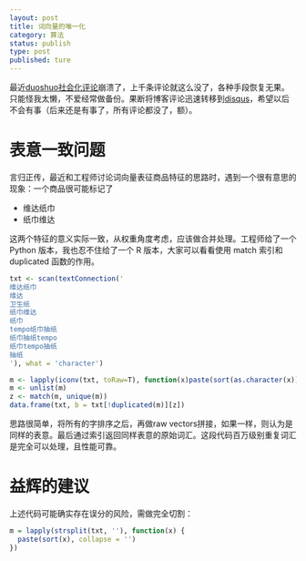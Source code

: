 ```yaml
---
layout: post
title: 词向量的唯一化
category: 算法 
status: publish
type: post
published: ture
---
```


最近[duoshuo社会化评论](duoshuo.com)崩溃了，上千条评论就这么没了，各种手段恢复无果。只能怪我太懒，不爱经常做备份。果断将博客评论迅速转移到[disqus](http://disqus.com)，希望以后不会有事（后来还是有事了，所有评论都没了，额）。


# 表意一致问题

言归正传，最近和工程师讨论词向量表征商品特征的思路时，遇到一个很有意思的现象：一个商品很可能标记了

- 维达纸巾
- 纸巾维达

这两个特征的意义实际一致，从权重角度考虑，应该做合并处理。工程师给了一个 Python 版本，我也忍不住给了一个 R 版本，大家可以看看使用 match 索引和 duplicated 函数的作用。

<!-- more -->

```r
txt <- scan(textConnection('
维达纸巾
维达
卫生纸
纸巾维达
纸巾
tempo纸巾抽纸
纸巾抽纸tempo
纸巾tempo抽纸
抽纸
'), what = 'character')

m <- lapply(iconv(txt, toRaw=T), function(x)paste(sort(as.character(x)), collapse = ''))
m <- unlist(m)
z <- match(m, unique(m))
data.frame(txt, b = txt[!duplicated(m)][z])
```

思路很简单，将所有的字排序之后，再做raw vectors拼接，如果一样，则认为是同样的表意。最后通过索引返回同样表意的原始词汇。这段代码百万级别重复词汇是完全可以处理，且性能可靠。


# 益辉的建议

上述代码可能确实存在误分的风险，需做完全切割：

```r
m = lapply(strsplit(txt, ''), function(x) {
  paste(sort(x), collapse = '')
})
```
